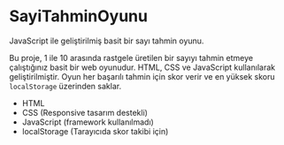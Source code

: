 # SayiTahminOyunu
JavaScript ile geliştirilmiş basit bir sayı tahmin oyunu.


Bu proje, 1 ile 10 arasında rastgele üretilen bir sayıyı tahmin etmeye çalıştığınız basit bir web oyunudur.
HTML, CSS ve JavaScript kullanılarak geliştirilmiştir. 
Oyun her başarılı tahmin için skor verir ve en yüksek skoru `localStorage` üzerinden saklar.


- HTML
- CSS (Responsive tasarım destekli)
- JavaScript (framework kullanılmadı)
- localStorage (Tarayıcıda skor takibi için)
